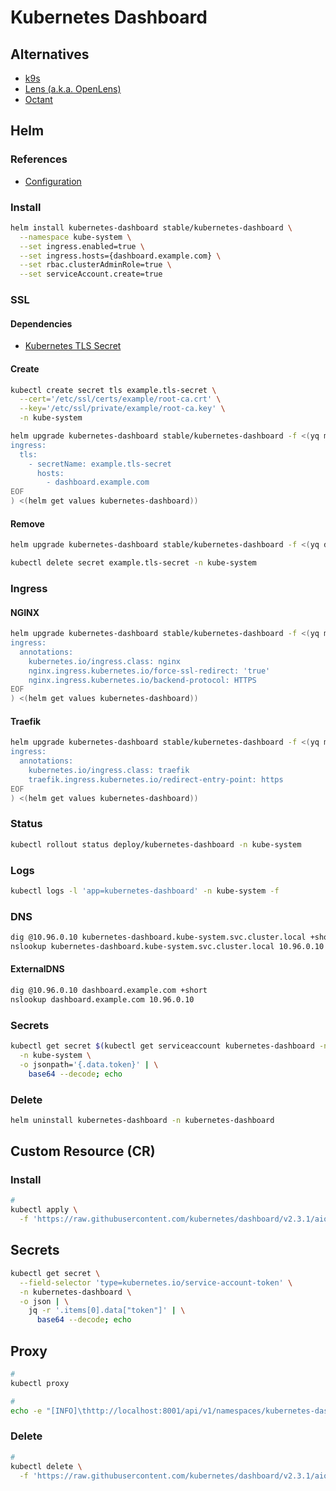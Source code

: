 # Kubernetes Dashboard

## Alternatives

- [k9s](/k9s.md)
- [Lens (a.k.a. OpenLens)](/lens.md)
- [Octant](/octant.md)

## Helm

### References

- [Configuration](https://github.com/helm/charts/tree/master/stable/kubernetes-dashboard#configuration)

### Install

```sh
helm install kubernetes-dashboard stable/kubernetes-dashboard \
  --namespace kube-system \
  --set ingress.enabled=true \
  --set ingress.hosts={dashboard.example.com} \
  --set rbac.clusterAdminRole=true \
  --set serviceAccount.create=true
```

### SSL

#### Dependencies

- [Kubernetes TLS Secret](/k8s-tls-secret.md)

#### Create

```sh
kubectl create secret tls example.tls-secret \
  --cert='/etc/ssl/certs/example/root-ca.crt' \
  --key='/etc/ssl/private/example/root-ca.key' \
  -n kube-system
```

```sh
helm upgrade kubernetes-dashboard stable/kubernetes-dashboard -f <(yq m <(cat << EOF
ingress:
  tls:
    - secretName: example.tls-secret
      hosts:
        - dashboard.example.com
EOF
) <(helm get values kubernetes-dashboard))
```

#### Remove

```sh
helm upgrade kubernetes-dashboard stable/kubernetes-dashboard -f <(yq d <(helm get values kubernetes-dashboard) ingress.tls)

kubectl delete secret example.tls-secret -n kube-system
```

### Ingress

#### NGINX

```sh
helm upgrade kubernetes-dashboard stable/kubernetes-dashboard -f <(yq m <(cat << EOF
ingress:
  annotations:
    kubernetes.io/ingress.class: nginx
    nginx.ingress.kubernetes.io/force-ssl-redirect: 'true'
    nginx.ingress.kubernetes.io/backend-protocol: HTTPS
EOF
) <(helm get values kubernetes-dashboard))
```

#### Traefik

```sh
helm upgrade kubernetes-dashboard stable/kubernetes-dashboard -f <(yq m <(cat << EOF
ingress:
  annotations:
    kubernetes.io/ingress.class: traefik
    traefik.ingress.kubernetes.io/redirect-entry-point: https
EOF
) <(helm get values kubernetes-dashboard))
```

### Status

```sh
kubectl rollout status deploy/kubernetes-dashboard -n kube-system
```

### Logs

```sh
kubectl logs -l 'app=kubernetes-dashboard' -n kube-system -f
```

### DNS

```sh
dig @10.96.0.10 kubernetes-dashboard.kube-system.svc.cluster.local +short
nslookup kubernetes-dashboard.kube-system.svc.cluster.local 10.96.0.10
```

#### ExternalDNS

```sh
dig @10.96.0.10 dashboard.example.com +short
nslookup dashboard.example.com 10.96.0.10
```

### Secrets

```sh
kubectl get secret $(kubectl get serviceaccount kubernetes-dashboard -n kube-system -o jsonpath='{.secrets[0].name}') \
  -n kube-system \
  -o jsonpath='{.data.token}' | \
    base64 --decode; echo
```

### Delete

```sh
helm uninstall kubernetes-dashboard -n kubernetes-dashboard
```

## Custom Resource (CR)

### Install

```sh
#
kubectl apply \
  -f 'https://raw.githubusercontent.com/kubernetes/dashboard/v2.3.1/aio/deploy/recommended.yaml'
```

## Secrets

```sh
kubectl get secret \
  --field-selector 'type=kubernetes.io/service-account-token' \
  -n kubernetes-dashboard \
  -o json | \
    jq -r '.items[0].data["token"]' | \
      base64 --decode; echo
```

## Proxy

```sh
#
kubectl proxy

#
echo -e "[INFO]\thttp://localhost:8001/api/v1/namespaces/kubernetes-dashboard/services/https:kubernetes-dashboard:/proxy"
```

### Delete

```sh
#
kubectl delete \
  -f 'https://raw.githubusercontent.com/kubernetes/dashboard/v2.3.1/aio/deploy/recommended.yaml'
```

